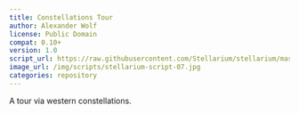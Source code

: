 ```yaml
---
title: Constellations Tour
author: Alexander Wolf
license: Public Domain
compat: 0.10+
version: 1.0
script_url: https://raw.githubusercontent.com/Stellarium/stellarium/master/scripts/constellations_tour.ssc
image_url: /img/scripts/stellarium-script-07.jpg
categories: repository
---
```

A tour via western constellations.